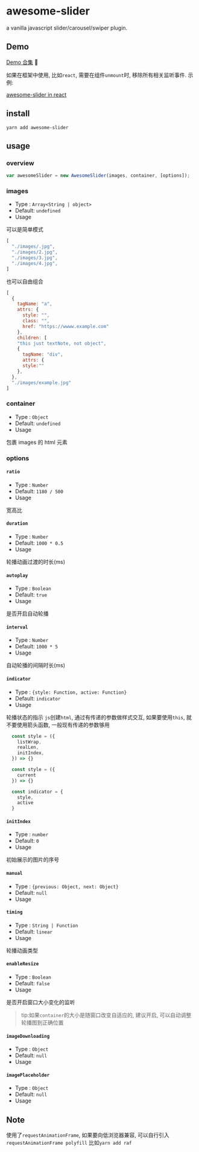# awesome-slider

a vanilla javascript slider/carousel/swiper plugin.

## Demo

[Demo 合集](https://metxnbr.github.io/awesome-slider/demo/) 🚀

如果在框架中使用, 比如`react`, 需要在组件`unmount`时, 移除所有相关监听事件. 示例:

[awesome-slider in react](https://codesandbox.io/embed/reactawesomeslider-wtbjc)

## install

`yarn add awesome-slider`

## usage

### overview

```js
var awesomeSlider = new AwesomeSlider(images, container, [options]);
```

### images

- Type : `Array<String | object>`
- Default: `undefined`
- Usage

可以是简单模式

```js
[
  "./images/.jpg",
  "./images/2.jpg",
  "./images/3.jpg",
  "./images/4.jpg",
]
```

也可以自由组合

```js
[
  {
    tagName: "a",
    attrs: {
      style: "",
      class: "",
      href: "https://wwww.example.com"
    },
    children: [
    "this just textNote, not object",
    {
      tagName: "div",
      attrs: {
      style:""
    },
  },
  "./images/example.jpg"
]
```

### container

- Type : `Object`
- Default: `undefined`
- Usage

包裹 images 的 html 元素

### options

#### `ratio`

- Type : `Number`
- Default: `1180 / 500`
- Usage

宽高比

#### `duration`

- Type : `Number`
- Default: `1000 * 0.5`
- Usage

轮播动画过渡的时长(ms)

#### `autoplay`

- Type : `Boolean`
- Default: `true`
- Usage

是否开启自动轮播

#### `interval`

- Type : `Number`
- Default: `1000 * 5`
- Usage

自动轮播的间隔时长(ms)

#### `indicator`

- Type : `{style: Function, active: Function}`
- Default: `indicator`
- Usage

轮播状态的指示
`js`创建`html`, 通过有传递的参数做样式交互,
如果要使用`this`, 就不要使用箭头函数, 一般现有传递的参数够用

```js
  const style = ({
    listWrap,
    realLen,
    initIndex,
  }) => {}

  const style = ({
    current
  }) => {}

  const indicator = {
    style,
    active
  }
```

#### `initIndex`

- Type : `number`
- Default: `0`
- Usage

初始展示的图片的序号

#### `manual`

- Type : `{previous: Object, next: Object}`
- Default: `null`
- Usage

#### `timing`

- Type : `String | Function`
- Default: `linear`
- Usage

轮播动画类型

#### `enableResize`

- Type : `Boolean`
- Default: `false`
- Usage

是否开启窗口大小变化的监听

> tip:如果`container`的大小是随窗口改变自适应的, 建议开启, 可以自动调整轮播图到正确位置

#### `imageDownloading`

- Type : `Object`
- Default: `null`
- Usage

#### `imagePlaceholder`

- Type : `Object`
- Default: `null`
- Usage

## Note

使用了`requestAnimationFrame`, 如果要向低浏览器兼容, 可以自行引入`requestAnimationFrame polyfill` 比如`yarn add raf`
